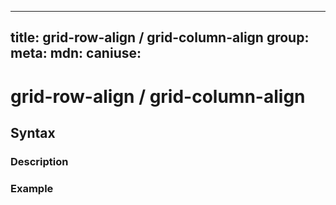 
  ---
  title: grid-row-align / grid-column-align
  group: 
  meta:
    mdn:
    caniuse:
  ---

  # grid-row-align / grid-column-align
  <!--- Introduction sentence to grid-row-align / grid-column-align, keep it brief and set the overall context -->

  ## Syntax
  <!--- Introduce the various syntax for grid-row-align / grid-column-align -->

  ### Description
  <!--- For each major section of syntax provide a description explaining its usage further -->

  ### Example
  <!--- Provide code examples for the syntax block you're currently describing -->